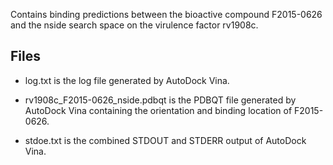 Contains binding predictions between the bioactive compound F2015-0626 and the nside search space on the virulence factor rv1908c.

## Files

- log.txt is the log file generated by AutoDock Vina.

- rv1908c_F2015-0626_nside.pdbqt is the PDBQT file generated by AutoDock Vina containing the orientation and binding location of F2015-0626.

- stdoe.txt is the combined STDOUT and STDERR output of AutoDock Vina.

